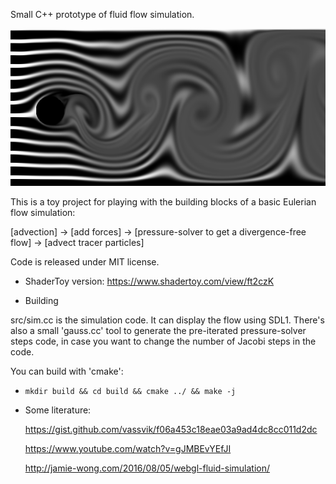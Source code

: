 Small C++ prototype of fluid flow simulation.

<p align="center"><img src="https://github.com/skal65535/flow_sim/blob/main/example.flow.png"></p>

This is a toy project for playing with the building blocks of a basic Eulerian flow simulation: 

[advection] -> [add forces] -> [pressure-solver to get a divergence-free flow] -> [advect tracer particles]

Code is released under MIT license.

* ShaderToy version: https://www.shadertoy.com/view/ft2czK

* Building

src/sim.cc is the simulation code. It can display the flow using SDL1.
There's also a small 'gauss.cc' tool to generate the pre-iterated pressure-solver
steps code, in case you want to change the number of Jacobi steps in the
code.

You can build with 'cmake':

*   `mkdir build && cd build && cmake ../ && make -j`

* Some literature:

  https://gist.github.com/vassvik/f06a453c18eae03a9ad4dc8cc011d2dc

  https://www.youtube.com/watch?v=gJMBEvYEfJI

  http://jamie-wong.com/2016/08/05/webgl-fluid-simulation/
